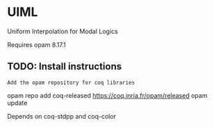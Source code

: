# UIML
Uniform Interpolation for Modal Logics

Requires opam 8.17.1
## TODO: Install instructions
    Add the opam repository for coq libraries
opam repo add coq-released https://coq.inria.fr/opam/released
opam update

Depends on coq-stdpp and coq-color

